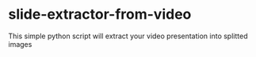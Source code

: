 # slide-extractor-from-video
This simple python script will extract your video presentation into splitted images 
